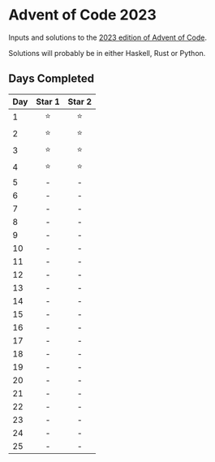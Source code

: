 # Advent of Code 2023

Inputs and solutions to the [2023 edition of Advent of Code](https://adventofcode.com/2023).

Solutions will probably be in either Haskell, Rust or Python.

## Days Completed

Day | Star 1 | Star 2
----|:------:|:-----:
1   | ⭐ | ⭐ 
2   | ⭐ | ⭐
3   | ⭐ | ⭐
4   | ⭐ | ⭐
5   | - | -
6   | - | -
7   | - | -
8   | - | -
9   | - | -
10  | - | -
11  | - | -
12  | - | -
13  | - | -
14  | - | -
15  | - | -
16  | - | -
17  | - | -
18  | - | -
19  | - | -
20  | - | -
21  | - | -
22  | - | -
23  | - | -
24  | - | -
25  | - | -
